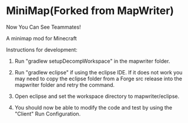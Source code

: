 MiniMap(Forked from MapWriter)
=========

Now You Can See Teammates!


 A minimap mod for Minecraft


Instructions for development:

1) Run "gradlew setupDecompWorkspace" in the mapwriter folder.

2) Run "gradlew eclipse" if using the eclipse IDE. If it does not work you may
   need to copy the eclipse folder from a Forge src release into the mapwriter
   folder and retry the command.

3) Open eclipse and set the workspace directory to mapwriter/eclipse.

4) You should now be able to modify the code and test by using the "Client" Run
   Configuration.


